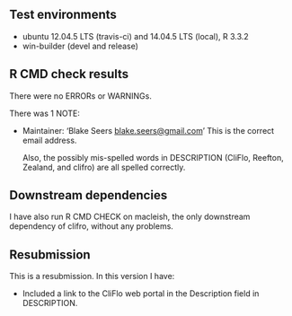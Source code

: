 ## Test environments
* ubuntu 12.04.5 LTS (travis-ci) and 14.04.5 LTS (local), R 3.3.2
* win-builder (devel and release)

## R CMD check results
There were no ERRORs or WARNINGs.

There was 1 NOTE:

* Maintainer: ‘Blake Seers <blake.seers@gmail.com>’
  This is the correct email address.

  Also, the possibly mis-spelled words in DESCRIPTION (CliFlo, Reefton, Zealand, and clifro) are all spelled correctly.

## Downstream dependencies
I have also run R CMD CHECK on macleish, the only downstream dependency of clifro, without any problems.

## Resubmission
This is a resubmission. In this version I have:

* Included a link to the CliFlo web portal in the Description field in DESCRIPTION.